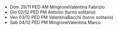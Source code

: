- Dom 28/11 PED AM MingroneValentina Fabrizio
- Gio 02/12 PED PM Antonio (turno solitario)
- Ven 03/12 PED PM ValentinaBacchi (turno solitario)
- Sab 04/12 PED PM MingroneValentina Marco
